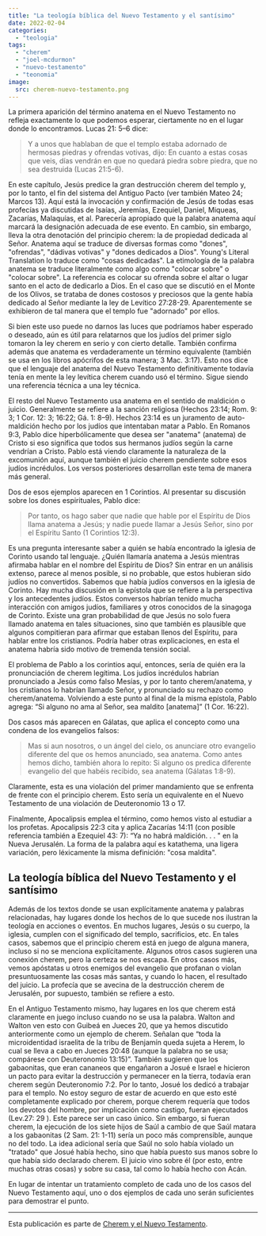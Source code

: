 ```yaml
---
title: "La teología bíblica del Nuevo Testamento y el santísimo"
date: 2022-02-04
categories:
  - "teologia"
tags:
  - "cherem"
  - "joel-mcdurmon"
  - "nuevo-testamento"
  - "teonomia"
image:
  src: cherem-nuevo-testamento.png
---
```


La primera aparición del término anatema en el Nuevo Testamento no refleja exactamente lo que podemos esperar, ciertamente no en el lugar donde lo encontramos. Lucas 21: 5–6 dice:

> Y a unos que hablaban de que el templo estaba adornado de hermosas piedras y ofrendas votivas, dijo: En cuanto a estas cosas que veis, días vendrán en que no quedará piedra sobre piedra, que no sea destruida (Lucas 21:5-6).

En este capítulo, Jesús predice la gran destrucción cherem del templo y, por lo tanto, el fin del sistema del Antiguo Pacto (ver también Mateo 24; Marcos 13). Aquí está la invocación y confirmación de Jesús de todas esas profecías ya discutidas de Isaías, Jeremías, Ezequiel, Daniel, Miqueas, Zacarías, Malaquías, et al. Parecería apropiado que la palabra anatema aquí marcará la designación adecuada de ese evento. En cambio, sin embargo, lleva la otra denotación del principio cherem: la de propiedad dedicada al Señor. Anatema aquí se traduce de diversas formas como "dones", "ofrendas", "dádivas votivas" y "dones dedicados a Dios". Young's Literal Translation lo traduce como "cosas dedicadas". La etimología de la palabra anatema se traduce literalmente como algo como "colocar sobre" o "colocar sobre". La referencia es colocar su ofrenda sobre el altar o lugar santo en el acto de dedicarlo a Dios. En el caso que se discutió en el Monte de los Olivos, se trataba de dones costosos y preciosos que la gente había dedicado al Señor mediante la ley de Levítico 27:28-29. Aparentemente se exhibieron de tal manera que el templo fue "adornado" por ellos.

Si bien este uso puede no darnos las luces que podríamos haber esperado o deseado, aún es útil para relatarnos que los judíos del primer siglo tomaron la ley cherem en serio y con cierto detalle. También confirma además que anatema es verdaderamente un término equivalente (también se usa en los libros apócrifos de esta manera; 3 Mac. 3:17). Esto nos dice que el lenguaje del anatema del Nuevo Testamento definitivamente todavía tenía en mente la ley levítica cherem cuando usó el término. Sigue siendo una referencia técnica a una ley técnica.

El resto del Nuevo Testamento usa anatema en el sentido de maldición o juicio. Generalmente se refiere a la sanción religiosa (Hechos 23:14; Rom. 9: 3; 1 Cor. 12: 3; 16:22; Gá. 1: 8–9). Hechos 23:14 es un juramento de auto-maldición hecho por los judíos que intentaban matar a Pablo. En Romanos 9:3, Pablo dice hiperbólicamente que desea ser "anatema" (anatema) de Cristo si eso significa que todos sus hermanos judíos según la carne vendrían a Cristo. Pablo está viendo claramente la naturaleza de la excomunión aquí, aunque también el juicio cherem pendiente sobre esos judíos incrédulos. Los versos posteriores desarrollan este tema de manera más general.

Dos de esos ejemplos aparecen en 1 Corintios. Al presentar su discusión sobre los dones espirituales, Pablo dice:

> Por tanto, os hago saber que nadie que hable por el Espíritu de Dios llama anatema a Jesús; y nadie puede llamar a Jesús Señor, sino por el Espíritu Santo (1 Corintios 12:3).

Es una pregunta interesante saber a quién se había encontrado la iglesia de Corinto usando tal lenguaje. ¿Quién llamaría anatema a Jesús mientras afirmaba hablar en el nombre del Espíritu de Dios? Sin entrar en un análisis extenso, parece al menos posible, si no probable, que estos hubieran sido judíos no convertidos. Sabemos que había judíos conversos en la iglesia de Corinto. Hay mucha discusión en la epístola que se refiere a la perspectiva y los antecedentes judíos. Estos conversos habrían tenido mucha interacción con amigos judíos, familiares y otros conocidos de la sinagoga de Corinto. Existe una gran probabilidad de que Jesús no solo fuera llamado anatema en tales situaciones, sino que también es plausible que algunos compitieran para afirmar que estaban llenos del Espíritu, para hablar entre los cristianos. Podría haber otras explicaciones, en esta el anatema habría sido motivo de tremenda tensión social.

El problema de Pablo a los corintios aquí, entonces, sería de quién era la pronunciación de cherem legítima. Los judíos incrédulos habrían pronunciado a Jesús como falso Mesías, y por lo tanto cherem/anatema, y ​​los cristianos lo habrían llamado Señor, y pronunciado su rechazo como cherem/anatema. Volviendo a este punto al final de la misma epístola, Pablo agrega: “Si alguno no ama al Señor, sea maldito \[anatema\]” (1 Cor. 16:22).

Dos casos más aparecen en Gálatas, que aplica el concepto como una condena de los evangelios falsos:

> Mas si aun nosotros, o un ángel del cielo, os anunciare otro evangelio diferente del que os hemos anunciado, sea anatema. Como antes hemos dicho, también ahora lo repito: Si alguno os predica diferente evangelio del que habéis recibido, sea anatema (Gálatas 1:8-9).

Claramente, esta es una violación del primer mandamiento que se enfrenta de frente con el principio cherem. Esto sería un equivalente en el Nuevo Testamento de una violación de Deuteronomio 13 o 17.

Finalmente, Apocalipsis emplea el término, como hemos visto al estudiar a los profetas. Apocalipsis 22:3 cita y aplica Zacarías 14:11 (con posible referencia también a Ezequiel 43: 7): “Ya no habrá maldición. . . " en la Nueva Jerusalén. La forma de la palabra aquí es katathema, una ligera variación, pero léxicamente la misma definición: "cosa maldita".

## La teología bíblica del Nuevo Testamento y el santísimo

Además de los textos donde se usan explícitamente anatema y palabras relacionadas, hay lugares donde los hechos de lo que sucede nos ilustran la teología en acciones o eventos. En muchos lugares, Jesús o su cuerpo, la iglesia, cumplen con el significado del templo, sacrificios, etc. En tales casos, sabemos que el principio cherem está en juego de alguna manera, incluso si no se menciona explícitamente. Algunos otros casos sugieren una conexión cherem, pero la certeza se nos escapa. En otros casos más, vemos apóstatas u otros enemigos del evangelio que profanan o violan presuntuosamente las cosas más santas, y cuando lo hacen, el resultado del juicio. La profecía que se avecina de la destrucción cherem de Jerusalén, por supuesto, también se refiere a esto.

En el Antiguo Testamento mismo, hay lugares en los que cherem está claramente en juego incluso cuando no se usa la palabra. Walton and Walton ven esto con Guibeá en Jueces 20, que ya hemos discutido anteriormente como un ejemplo de cherem. Señalan que “toda la microidentidad israelita de la tribu de Benjamín queda sujeta a Herem, lo cual se lleva a cabo en Jueces 20:48 (aunque la palabra no se usa; compárese con Deuteronomio 13:15)”. También sugieren que los gabaonitas, que eran cananeos que engañaron a Josué e Israel e hicieron un pacto para evitar la destrucción y permanecer en la tierra, todavía eran cherem según Deuteronomio 7:2. Por lo tanto, Josué los dedicó a trabajar para el templo. No estoy seguro de estar de acuerdo en que esto esté completamente explicado por cherem, porque cherem requería que todos los devotos del hombre, por implicación como castigo, fueran ejecutados (Lev.27: 29 ). Este parece ser un caso único. Sin embargo, si fueran cherem, la ejecución de los siete hijos de Saúl a cambio de que Saúl matara a los gabaonitas (2 Sam. 21: 1-11) sería un poco más comprensible, aunque no del todo. La idea adicional sería que Saúl no solo había violado un "tratado" que Josué había hecho, sino que había puesto sus manos sobre lo que había sido declarado cherem. El juicio vino sobre él (por esto, entre muchas otras cosas) y sobre su casa, tal como lo había hecho con Acán.

En lugar de intentar un tratamiento completo de cada uno de los casos del Nuevo Testamento aquí, uno o dos ejemplos de cada uno serán suficientes para demostrar el punto.

* * *

Esta publicación es parte de [Cherem y el Nuevo Testamento](/articulos/cherem-en-el-nuevo-testamento).
